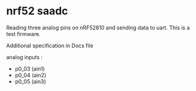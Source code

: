 # nrf52 saadc

Reading three analog pins on nRF52810 and sending data to uart. 
This is a test firmware. 

Additional specification in Docs file

analog inputs :
* p0_03 (ain1)
* p0_04 (ain2)
* p0_05 (ain3)

